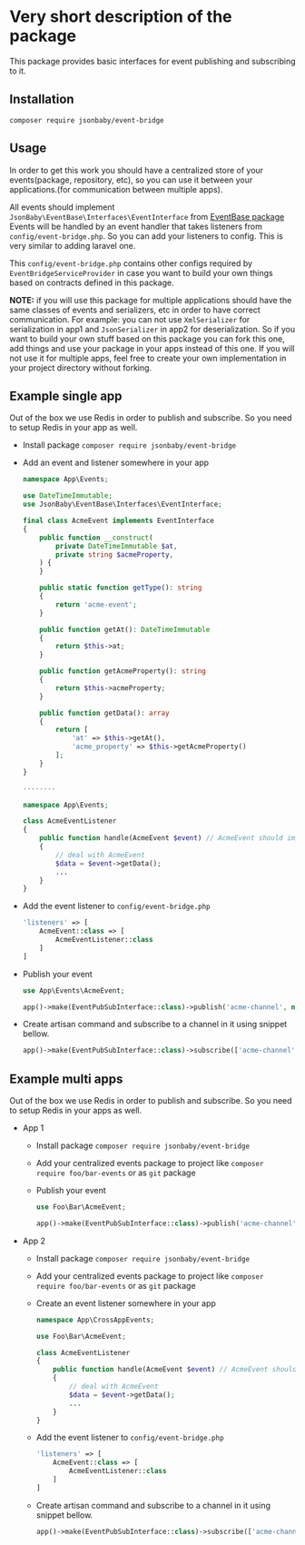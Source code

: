 # Very short description of the package

This package provides basic interfaces for event publishing and subscribing to it.

## Installation

`composer require jsonbaby/event-bridge`

## Usage
In order to get this work you should have a centralized store of your events(package, repository, etc), so you can use it between your applications.(for communication between multiple apps).

All events should implement `JsonBaby\EventBase\Interfaces\EventInterface` from [EventBase package](https://packagist.org/packages/jsonbaby/events-base "EventBase package")
Events will be handled by an event handler that takes listeners from `config/event-bridge.php`. So you can add your listeners to config. This is very similar to adding laravel one.

This `config/event-bridge.php` contains other configs required by `EventBridgeServiceProvider` in case you want to build your own things based on contracts defined in this package.

**NOTE:** if you will use this package for multiple applications should have the same classes of events and serializers, etc in order to have correct communication.
For example: you can not use `XmlSerializer` for serialization in app1 and `JsonSerializer` in app2 for deserialization.
So if you want to build your own stuff based on this package you can fork this one, add things and use your package in your apps instead of this one.
If you will not use it for multiple apps, feel free to create your own implementation in your project directory without forking.

## Example single app

Out of the box we use Redis in order to publish and subscribe. So you need to setup Redis in your app as well.

- Install package `composer require jsonbaby/event-bridge`
- Add an event and listener somewhere in your app

  ```php
  namespace App\Events;

  use DateTimeImmutable;
  use JsonBaby\EventBase\Interfaces\EventInterface;

  final class AcmeEvent implements EventInterface
  {
      public function __construct(
          private DateTimeImmutable $at,
          private string $acmeProperty,
      ) {
      }

      public static function getType(): string
      {
          return 'acme-event';
      }

      public function getAt(): DateTimeImmutable
      {
          return $this->at;
      }

      public function getAcmeProperty(): string
      {
          return $this->acmeProperty;
      }

      public function getData(): array
      {
          return [
              'at' => $this->getAt(),
              'acme_property' => $this->getAcmeProperty()
          ];
      }
  }

  --------

  namespace App\Events;
  
  class AcmeEventListener 
  {
      public function handle(AcmeEvent $event) // AcmeEvent should implement JsonBaby\EventBase\Interfaces\EventInterface
      {
          // deal with AcmeEvent
          $data = $event->getData();
          ...
      }
  }
  ```

- Add the event listener to `config/event-bridge.php`

  ```php
  'listeners' => [
      AcmeEvent::class => [
          AcmeEventListener::class
      ]
  ]
  ```

- Publish your event

  ```php
  use App\Events\AcmeEvent;

  app()->make(EventPubSubInterface::class)->publish('acme-channel', new AcmeEvent(new DateTimeImmutable(), 'acme_property'));
  ```

- Create artisan command and subscribe to a channel in it using snippet bellow. 

  ```php
  app()->make(EventPubSubInterface::class)->subscribe(['acme-channel']);
  ```

## Example multi apps

Out of the box we use Redis in order to publish and subscribe. So you need to setup Redis in your apps as well.

- App 1
  - Install package `composer require jsonbaby/event-bridge`
  - Add your centralized events package to project like `composer require foo/bar-events` or as `git` package
  - Publish your event
  
    ```php
    use Foo\Bar\AcmeEvent;
    
    app()->make(EventPubSubInterface::class)->publish('acme-channel', new AcmeEvent(new DateTimeImmutable(), 'acme_property'));
    ```

- App 2
  - Install package `composer require jsonbaby/event-bridge`
  - Add your centralized events package to project like `composer require foo/bar-events` or as `git` package
  - Create an event listener somewhere in your app
    ```php
    namespace App\CrossAppEvents;
    
    use Foo\Bar\AcmeEvent;

    class AcmeEventListener 
    {
        public function handle(AcmeEvent $event) // AcmeEvent should implement JsonBaby\EventBase\Interfaces\EventInterface
        {
            // deal with AcmeEvent
            $data = $event->getData();
            ...
        }
    }
    ```
  - Add the event listener to `config/event-bridge.php`

    ```php
    'listeners' => [
        AcmeEvent::class => [
            AcmeEventListener::class
        ]
    ]

    ```

  - Create artisan command and subscribe to a channel in it using snippet bellow. 
    ```php
    app()->make(EventPubSubInterface::class)->subscribe(['acme-channel']);
    ```
